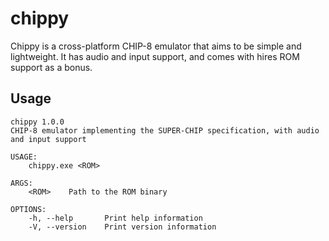 # chippy

Chippy is a cross-platform CHIP-8 emulator that aims to be simple and lightweight. It has audio and input support, and comes with hires ROM support as a bonus.

## Usage

```
chippy 1.0.0
CHIP-8 emulator implementing the SUPER-CHIP specification, with audio and input support

USAGE:
    chippy.exe <ROM>

ARGS:
    <ROM>    Path to the ROM binary

OPTIONS:
    -h, --help       Print help information
    -V, --version    Print version information
```
